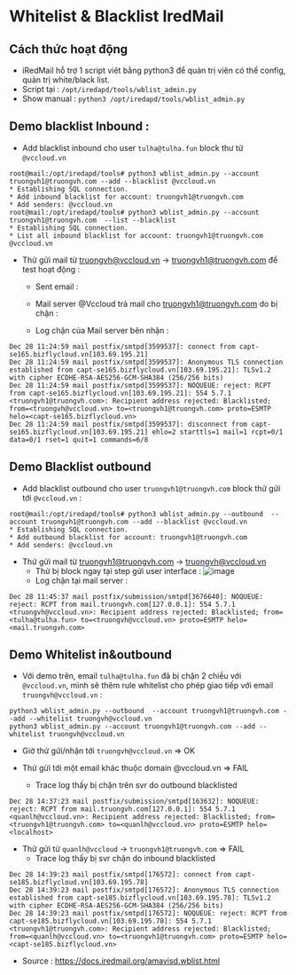 # Whitelist & Blacklist IredMail 

## Cách thức hoạt động
- iRedMail hỗ trợ 1 script viêt bằng python3 để quản trị viên có thể config, quản trị white/black list.
- Script tại : `/opt/iredapd/tools/wblist_admin.py`
- Show manual : `python3 /opt/iredapd/tools/wblist_admin.py`

## Demo blacklist Inbound : 
- Add blacklist inbound cho user `tulha@tulha.fun` block thư từ `@vccloud.vn` 
```
root@mail:/opt/iredapd/tools# python3 wblist_admin.py --account truongvh1@truongvh.com --add --blacklist @vccloud.vn
* Establishing SQL connection.
* Add inbound blacklist for account: truongvh1@truongvh.com
* Add senders: @vccloud.vn
root@mail:/opt/iredapd/tools# python3 wblist_admin.py --account truongvh1@truongvh.com  --list --blacklist
* Establishing SQL connection.
* List all inbound blacklist for account: truongvh1@truongvh.com
@vccloud.vn
```

- Thử gửi mail từ truongvh@vccloud.vn -> truongvh1@truongvh.com để test hoạt động :
    - Sent email : 

    - Mail server @Vccloud trả mail cho truongvh1@truongvh.com do bị chặn :

    - Log chặn của Mail server bên nhận : 
```
Dec 28 11:24:59 mail postfix/smtpd[3599537]: connect from capt-se165.bizflycloud.vn[103.69.195.21]
Dec 28 11:24:59 mail postfix/smtpd[3599537]: Anonymous TLS connection established from capt-se165.bizflycloud.vn[103.69.195.21]: TLSv1.2 with cipher ECDHE-RSA-AES256-GCM-SHA384 (256/256 bits)
Dec 28 11:24:59 mail postfix/smtpd[3599537]: NOQUEUE: reject: RCPT from capt-se165.bizflycloud.vn[103.69.195.21]: 554 5.7.1 <truongvh1@truongvh.com>: Recipient address rejected: Blacklisted; from=<truongvh@vccloud.vn> to=<truongvh1@truongvh.com> proto=ESMTP helo=<capt-se165.bizflycloud.vn>
Dec 28 11:24:59 mail postfix/smtpd[3599537]: disconnect from capt-se165.bizflycloud.vn[103.69.195.21] ehlo=2 starttls=1 mail=1 rcpt=0/1 data=0/1 rset=1 quit=1 commands=6/8
```

## Demo Blacklist outbound 
- Add blacklist outbound cho user `truongvh1@truongvh.com` block thử gửi tới `@vccloud.vn` : 
```
root@mail:/opt/iredapd/tools# python3 wblist_admin.py --outbound  --account truongvh1@truongvh.com --add --blacklist @vccloud.vn
* Establishing SQL connection.
* Add outbound blacklist for account: truongvh1@truongvh.com
* Add senders: @vccloud.vn
```
- Thử gửi mail từ truongvh1@truongvh.com -> truongvh@vccloud.vn
    - Thử bị block ngay tại step gửi user interface : 
![image](https://user-images.githubusercontent.com/97424062/177458890-1a465a0d-12bf-45f5-9cb9-a774f822d912.png)
    - Log chặn tại mail server :

```
Dec 28 11:45:37 mail postfix/submission/smtpd[3676640]: NOQUEUE: reject: RCPT from mail.truongvh.com[127.0.0.1]: 554 5.7.1 <truongvh@vccloud.vn>: Recipient address rejected: Blacklisted; from=<tulha@tulha.fun> to=<truongvh@vccloud.vn> proto=ESMTP helo=<mail.truongvh.com>
```

## Demo Whitelist in&outbound 

- Với demo trên, email `tulha@tulha.fun` đã bị chặn 2 chiều với `@vccloud.vn`, mình sẽ thêm rule whitelist cho phép giao tiếp với email `truongvh@vccloud.vn` : 
```
python3 wblist_admin.py --outbound  --account truongvh1@truongvh.com --add --whitelist truongvh@vccloud.vn
python3 wblist_admin.py --account truongvh1@truongvh.com --add --whitelist truongvh@vccloud.vn
```
- Giờ thử gửi/nhận tới `truongvh@vccloud.vn` => OK


- Thử gửi tới một email khác thuộc domain @vccloud.vn => FAIL
    - Trace log thấy bị chặn trên svr do outbound blacklisted
```
Dec 28 14:37:23 mail postfix/submission/smtpd[163632]: NOQUEUE: reject: RCPT from mail.truongvh.com[127.0.0.1]: 554 5.7.1 <quanlh@vccloud.vn>: Recipient address rejected: Blacklisted; from=<truongvh1@truongvh.com> to=<quanlh@vccloud.vn> proto=ESMTP helo=<localhost>
```
- Thử gửi từ `quanlh@vccloud` -> `truongvh1@truongvh.com` => FAIL
    - Trace log thấy bị svr chặn do inbound blacklisted 
```
Dec 28 14:39:23 mail postfix/smtpd[176572]: connect from capt-se185.bizflycloud.vn[103.69.195.78]
Dec 28 14:39:23 mail postfix/smtpd[176572]: Anonymous TLS connection established from capt-se185.bizflycloud.vn[103.69.195.78]: TLSv1.2 with cipher ECDHE-RSA-AES256-GCM-SHA384 (256/256 bits)
Dec 28 14:39:23 mail postfix/smtpd[176572]: NOQUEUE: reject: RCPT from capt-se185.bizflycloud.vn[103.69.195.78]: 554 5.7.1 <truongvh1@truongvh.com>: Recipient address rejected: Blacklisted; from=<quanlh@vccloud.vn> to=<truongvh1@truongvh.com> proto=ESMTP helo=<capt-se185.bizflycloud.vn>
```



- Source : https://docs.iredmail.org/amavisd.wblist.html
